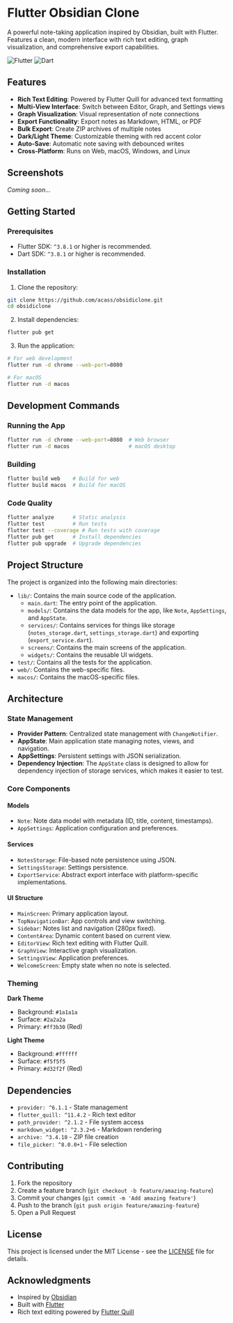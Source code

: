 # Flutter Obsidian Clone

A powerful note-taking application inspired by Obsidian, built with Flutter. Features a clean, modern interface with rich text editing, graph visualization, and comprehensive export capabilities.

![Flutter](https://img.shields.io/badge/Flutter-02569B?style=for-the-badge&logo=flutter&logoColor=white)
![Dart](https://img.shields.io/badge/Dart-0175C2?style=for-the-badge&logo=dart&logoColor=white)

## Features

- **Rich Text Editing**: Powered by Flutter Quill for advanced text formatting
- **Multi-View Interface**: Switch between Editor, Graph, and Settings views
- **Graph Visualization**: Visual representation of note connections
- **Export Functionality**: Export notes as Markdown, HTML, or PDF
- **Bulk Export**: Create ZIP archives of multiple notes
- **Dark/Light Theme**: Customizable theming with red accent color
- **Auto-Save**: Automatic note saving with debounced writes
- **Cross-Platform**: Runs on Web, macOS, Windows, and Linux

## Screenshots

*Coming soon...*

## Getting Started

### Prerequisites

- Flutter SDK: `^3.8.1` or higher is recommended.
- Dart SDK: `^3.8.1` or higher is recommended.

### Installation

1. Clone the repository:
```bash
git clone https://github.com/acass/obsidiclone.git
cd obsidiclone
```

2. Install dependencies:
```bash
flutter pub get
```

3. Run the application:
```bash
# For web development
flutter run -d chrome --web-port=8080

# For macOS
flutter run -d macos
```

## Development Commands

### Running the App
```bash
flutter run -d chrome --web-port=8080  # Web browser
flutter run -d macos                   # macOS desktop
```

### Building
```bash
flutter build web    # Build for web
flutter build macos  # Build for macOS
```

### Code Quality
```bash
flutter analyze      # Static analysis
flutter test         # Run tests
flutter test --coverage # Run tests with coverage
flutter pub get      # Install dependencies
flutter pub upgrade  # Upgrade dependencies
```

## Project Structure

The project is organized into the following main directories:

- `lib/`: Contains the main source code of the application.
  - `main.dart`: The entry point of the application.
  - `models/`: Contains the data models for the app, like `Note`, `AppSettings`, and `AppState`.
  - `services/`: Contains services for things like storage (`notes_storage.dart`, `settings_storage.dart`) and exporting (`export_service.dart`).
  - `screens/`: Contains the main screens of the application.
  - `widgets/`: Contains the reusable UI widgets.
- `test/`: Contains all the tests for the application.
- `web/`: Contains the web-specific files.
- `macos/`: Contains the macOS-specific files.

## Architecture

### State Management
- **Provider Pattern**: Centralized state management with `ChangeNotifier`.
- **AppState**: Main application state managing notes, views, and navigation.
- **AppSettings**: Persistent settings with JSON serialization.
- **Dependency Injection**: The `AppState` class is designed to allow for dependency injection of storage services, which makes it easier to test.

### Core Components

#### Models
- `Note`: Note data model with metadata (ID, title, content, timestamps).
- `AppSettings`: Application configuration and preferences.

#### Services
- `NotesStorage`: File-based note persistence using JSON.
- `SettingsStorage`: Settings persistence.
- `ExportService`: Abstract export interface with platform-specific implementations.

#### UI Structure
- `MainScreen`: Primary application layout.
- `TopNavigationBar`: App controls and view switching.
- `Sidebar`: Notes list and navigation (280px fixed).
- `ContentArea`: Dynamic content based on current view.
- `EditorView`: Rich text editing with Flutter Quill.
- `GraphView`: Interactive graph visualization.
- `SettingsView`: Application preferences.
- `WelcomeScreen`: Empty state when no note is selected.

### Theming

**Dark Theme**
- Background: `#1a1a1a`
- Surface: `#2a2a2a`
- Primary: `#ff3b30` (Red)

**Light Theme**
- Background: `#ffffff`
- Surface: `#f5f5f5`
- Primary: `#d32f2f` (Red)

## Dependencies

- `provider: ^6.1.1` - State management
- `flutter_quill: ^11.4.2` - Rich text editor
- `path_provider: ^2.1.2` - File system access
- `markdown_widget: ^2.3.2+6` - Markdown rendering
- `archive: ^3.4.10` - ZIP file creation
- `file_picker: ^8.0.0+1` - File selection

## Contributing

1. Fork the repository
2. Create a feature branch (`git checkout -b feature/amazing-feature`)
3. Commit your changes (`git commit -m 'Add amazing feature'`)
4. Push to the branch (`git push origin feature/amazing-feature`)
5. Open a Pull Request

## License

This project is licensed under the MIT License - see the [LICENSE](LICENSE) file for details.

## Acknowledgments

- Inspired by [Obsidian](https://obsidian.md/)
- Built with [Flutter](https://flutter.dev/)
- Rich text editing powered by [Flutter Quill](https://pub.dev/packages/flutter_quill)
